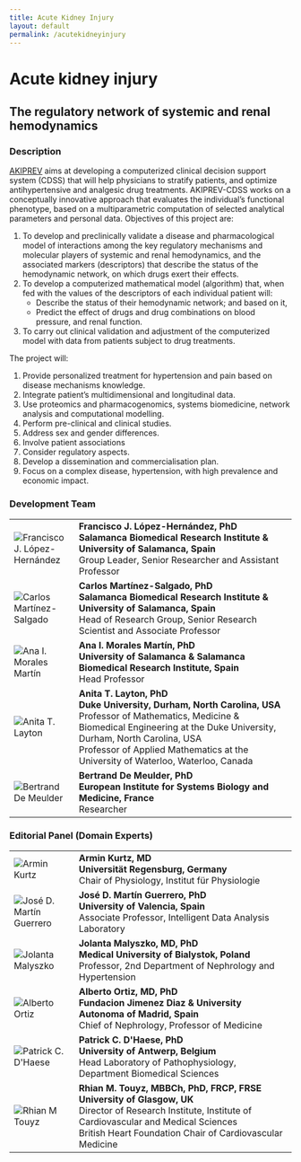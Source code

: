 ```yaml
---
title: Acute Kidney Injury
layout: default
permalink: /acutekidneyinjury
---
```


# Acute kidney injury
## The regulatory network of systemic and renal hemodynamics


### Description

<p><a href="https://trecard.com/akiprev-project/" target="_blank">AKIPREV</a> aims at developing a computerized clinical decision support system (CDSS) that will help physicians to stratify patients, and optimize antihypertensive and analgesic drug treatments. AKIPREV-CDSS works on a conceptually innovative approach that evaluates the individual’s functional phenotype, based on a multiparametric computation of selected analytical parameters and personal data. Objectives of this project are:</p>
<ol>
<li>To develop and preclinically validate a disease and pharmacological model of interactions among the key regulatory mechanisms and molecular players of systemic and renal hemodynamics, and the associated markers (descriptors) that describe the status of the hemodynamic network, on which drugs exert their effects.</li>
<li>To develop a computerized mathematical model (algorithm) that, when fed with the values of the descriptors of each individual patient will:
<ul>
<li>Describe the status of their hemodynamic network; and based on it,</li>
<li>Predict the effect of drugs and drug combinations on blood pressure, and renal function.</li>
</ul>
<li>To carry out clinical validation and adjustment of the computerized model with data from patients subject to drug treatments.
</ol>
<p>The project will:<p>
<ol>
<li>Provide personalized treatment for hypertension and pain based on disease mechanisms knowledge.</li>
<li>Integrate patient’s multidimensional and longitudinal data.</li>
<li>Use proteomics and pharmacogenomics, systems biomedicine, network analysis and computational modelling.</li>
<li>Perform pre-clinical and clinical studies.</li>
<li>Address sex and gender differences.</li>
<li>Involve patient associations</li>
<li>Consider regulatory aspects.</li>
<li>Develop a dissemination and commercialisation plan.</li>
<li>Focus on a complex disease, hypertension, with high prevalence and economic impact.</li>
</ol>

### Development Team

<table>
<tr>
<td style="width: 100px;"><img src="../images/team/FranciscoLopezHernandez.jpg" alt="Francisco J. López-Hernández" /></td>
<td><strong>Francisco J. López-Hernández, PhD</strong><br \><strong>Salamanca Biomedical Research Institute & University of Salamanca, Spain</strong><br \>Group Leader, Senior Researcher and Assistant Professor</td>
</tr>
<tr>
<td><img src="../images/team/CarlosMartinezSalgado.jpg" alt="Carlos Martínez-Salgado" /></td>
<td><strong>Carlos Martínez-Salgado, PhD</strong><br \><strong>Salamanca Biomedical Research Institute & University of Salamanca, Spain</strong><br \>Head of Research Group, Senior Research Scientist and Associate Professor</td>
</tr>
<tr>
<td><img src="../images/team/AnaMoralesMartin.jpg" alt="Ana I. Morales Martín" /></td>
<td><strong>Ana I. Morales Martín, PhD</strong><br \><strong>University of Salamanca & Salamanca Biomedical Research Institute, Spain</strong><br \>Head Professor</td>
</tr>
<tr>
<td><img src="../images/team/AnitaTLayton.jpg" alt="Anita T. Layton" /></td>
<td><strong>Anita T. Layton, PhD</strong><br \><strong>Duke University, Durham, North Carolina, USA</strong><br \>
Professor of Mathematics, Medicine & Biomedical Engineering at the Duke University, Durham, North Carolina, USA<br \>
Professor of Applied Mathematics at the University of Waterloo, Waterloo, Canada</td>
</tr>
<tr>
<td><img src="../images/team/BertrandDeMeulder.jpg" alt="Bertrand De Meulder" /></td>
<td><strong>Bertrand De Meulder, PhD</strong><br \><strong>European Institute for Systems Biology and Medicine, France</strong><br \>Researcher</td>
</tr>
</table>

### Editorial Panel (Domain Experts)

<table>
<tr>
<td style="width: 100px;"><img src="../images/team/ArminKurtz.jpg" alt="Armin Kurtz" /></td>
<td><strong>Armin Kurtz, MD</strong><br \><strong>Universität Regensburg, Germany</strong><br \>Chair of Physiology, Institut für Physiologie</td>
</tr>
<tr>
<td><img src="../images/team/JoseMartinGuerrero.jpg" alt="José D. Martín Guerrero" /></td>
<td><strong>José D. Martín Guerrero, PhD</strong><br \><strong>University of Valencia, Spain</strong><br \>Associate Professor, Intelligent Data Analysis Laboratory</td>
</tr>
<tr>
<td><img src="../images/team/JolantaMalyszko.jpg" alt="Jolanta Malyszko" /></td>
<td><strong>Jolanta Malyszko, MD, PhD</strong><br \><strong>Medical University of Bialystok, Poland</strong><br \>Professor, 2nd Department of Nephrology and Hypertension</td>
</tr>
<tr>
<td><img src="../images/team/AlbertoOrtiz.jpg" alt="Alberto Ortiz" /></td>
<td><strong>Alberto Ortiz, MD, PhD</strong><br \><strong>Fundacion Jimenez Diaz & University Autonoma of Madrid, Spain</strong><br \>Chief of Nephrology, Professor of Medicine</td>
</tr>
<tr>
<td><img src="../images/team/PatrickCDHaese.jpg" alt="Patrick C. D'Haese " /></td>
<td><strong>Patrick C. D'Haese, PhD</strong><br \><strong>University of Antwerp, Belgium</strong><br \>Head Laboratory of Pathophysiology, Department Biomedical Sciences</td>
</tr>
<tr>
<td><img src="../images/team/RhianMTouyz.jpg" alt="Rhian M Touyz" /></td>
<td><strong>Rhian M. Touyz, MBBCh, PhD, FRCP, FRSE</strong><br \><strong>University of Glasgow, UK</strong><br \>Director of Research Institute, Institute of Cardiovascular and Medical Sciences<br \>British Heart Foundation Chair of Cardiovascular Medicine</td>
</tr>
</table>
